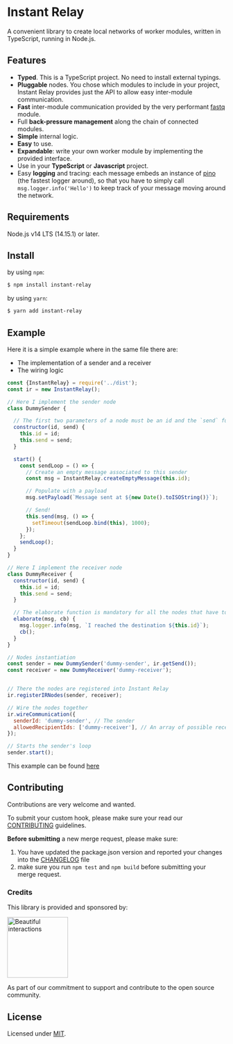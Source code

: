 # Instant Relay

A convenient library to create local networks of worker modules, written in TypeScript, running in Node.js.


## Features

- **Typed**. This is a TypeScript project. No need to install external typings.
- **Pluggable** nodes. You chose which modules to include in your project, Instant Relay provides just the API to allow easy inter-module communication.
- **Fast** inter-module communication provided by the very performant [fastq](https://www.npmjs.com/package/fastq) module.
- Full **back-pressure management** along the chain of connected modules.
- **Simple** internal logic.
- **Easy** to use.
- **Expandable**: write your own worker module by implementing the provided interface.
- Use in your **TypeScript** or **Javascript** project.
- Easy **logging** and tracing: each message embeds an instance of [pino](https://www.npmjs.com/package/pino) (the fastest logger around), so that you have to simply call `msg.logger.info('Hello')` to keep track of your message moving around the network.

## Requirements

Node.js v14 LTS (14.15.1) or later.

## Install

by using `npm`:
```bash
$ npm install instant-relay
```

by using `yarn`:

```bash
$ yarn add instant-relay
```

## Example

Here it is a simple example where in the same file there are:
- The implementation of a sender and a receiver
- The wiring logic

```javascript
const {InstantRelay} = require('../dist');
const ir = new InstantRelay();

// Here I implement the sender node
class DummySender {

  // The first two parameters of a node must be an id and the `send` function
  constructor(id, send) {
    this.id = id;
    this.send = send;
  }

  start() {
    const sendLoop = () => {
      // Create an empty message associated to this sender
      const msg = InstantRelay.createEmptyMessage(this.id);

      // Populate with a payload
      msg.setPayload(`Message sent at ${new Date().toISOString()}`);

      // Send!
      this.send(msg, () => {
        setTimeout(sendLoop.bind(this), 1000);
      });
    };
    sendLoop();
  }
}

// Here I implement the receiver node
class DummyReceiver {
  constructor(id, send) {
    this.id = id;
    this.send = send;
  }

  // The elaborate function is mandatory for all the nodes that have to receive messages
  elaborate(msg, cb) {
    msg.logger.info(msg, `I reached the destination ${this.id}`);
    cb();
  }
}

// Nodes instantiation
const sender = new DummySender('dummy-sender', ir.getSend());
const receiver = new DummyReceiver('dummy-receiver');


// There the nodes are registered into Instant Relay
ir.registerIRNodes(sender, receiver);

// Wire the nodes together
ir.wireCommunication({
  senderId: 'dummy-sender', // The sender
  allowedRecipientIds: ['dummy-receiver'], // An array of possible receivers
});

// Starts the sender's loop
sender.start();
```

This example can be found [here](./examples/simple.js)

## Contributing

Contributions are very welcome and wanted.

To submit your custom hook, please make sure your read our [CONTRIBUTING](./CONTRIBUTING.md) guidelines.

**Before submitting** a new merge request, please make sure:

1. You have updated the package.json version and reported your changes into the [CHANGELOG](./CHANGELOG.md) file
2. make sure you run `npm test` and `npm build` before submitting your merge request.

### Credits

This library is provided and sponsored by:

<div>
  <p>
    <a href="https://beautifulinteractions.com/">
      <img src="https://beautifulinteractions.com/img/logo-colorful.svg" alt="Beautiful interactions" width="140px" />
    </a>
  </p>
</div>

As part of our commitment to support and contribute to the open source community.

## License
Licensed under [MIT](./LICENSE).
